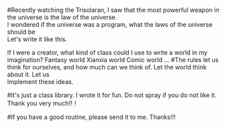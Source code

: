 #Recently watching the Trisolaran, I saw that the most powerful weapon in the universe is the law of the universe.  
I wondered if the universe was a program, what the laws of the universe should be  
Let's write it like this.

If I were a creator, what kind of class could I use to write a world in my imagination?
Fantasy world
Xianxia world
Comic world
...
#The rules let us think for ourselves, and how much can we think of. Let the world think about it. Let us  
Implement these ideas.

#It's just a class library. I wrote it for fun. Do not spray if you do not like it. Thank you very much!!！

#If you have a good routine, please send it to me. Thanks!!!
